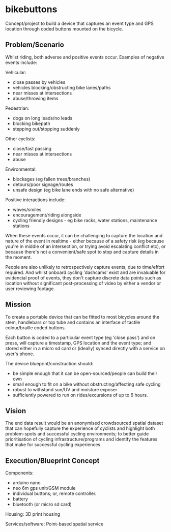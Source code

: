 # bikebuttons
Concept/project to build a device that captures an event type and GPS location through coded buttons mounted on the bicycle.

## Problem/Scenario

Whilst riding, both adverse and positive events occur. Examples of negative events include:

Vehicular:
- close passes by vehicles
- vehicles blocking/obstructing bike lanes/paths
- near misses at intersections
- abuse/throwing items

Pedestrian:
- dogs on long leads/no leads
- blocking bikepath
- stepping out/stopping suddenly

Other cyclists:
- close/fast passing
- near misses at intersections
- abuse

Environmental:
- blockages (eg fallen trees/branches)
- detours/poor signage/routes
- unsafe design (eg bike lane ends with no safe alternative)

Positive interactions include:
- waves/smiles
- encouragement/riding alongside
- cycling friendly designs - eg bike racks, water stations, maintenance stations

When these events occur, it can be challenging to capture the location and nature of the event in realtime - either because of a safety risk (eg because you're in middle of an intersection, or trying avoid escalating conflict etc), or because there's not a convenient/safe spot to stop and capture details in the moment. 

People are also unlikely to retrospectively capture events, due to time/effort required. And whilst onboard cycling 'dashcams' exist and are invaluable for evidencial proof of events, they don't capture discrete data points such as location without significant post-processing of video by either a vendor or user reviewing footage. 

## Mission

To create a portable device that can be fitted to most bicycles around the stem, handlebars or top tube and contains an interface of tactile colour/braille coded buttons. 

Each button is coded to a particular event type (eg 'close pass') and on press, will capture a timestamp, GPS location and the event type; and stored either in a micro sd card or (ideally) synced directly with a service on user's phone.

The device blueprint/construction should:
- be simple enough that it can be open-sourced/people can build their own
- small enough to fit on a bike without obstructing/affecting safe cycling
- robust to withstand sun/UV and moisture exposer
- sufficiently powered to run on rides/excursions of up to 6 hours.

## Vision

The end data result would be an anonymised crowdsourced spatial dataset that can hopefully capture the experience of cyclists and highlight both problem-spots and successful cycling environments; to better guide prioritisation of cycling infrastructure/programs and identify the features that make for successful cycling experiences.

## Execution/Blueprint Concept

Components:
- arduino nano
- neo 6m gps unit/GSM module
- individual buttons; or, remote controller.
- battery
- bluetooth (or micro sd card)

Housing:
3D print housing

Services/software:
Point-based spatial service

